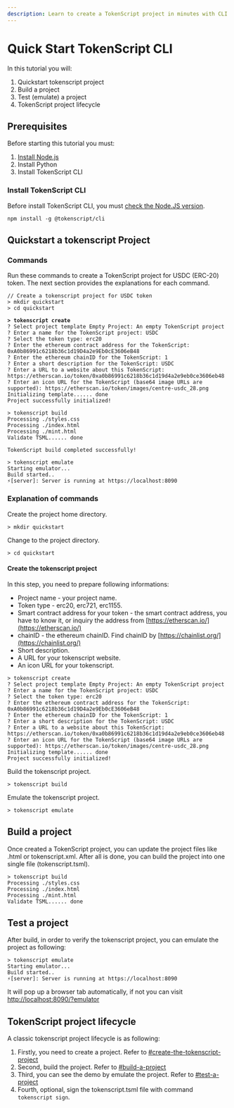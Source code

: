 ```yaml
---
description: Learn to create a TokenScript project in minutes with CLI.
---
```


# Quick Start TokenScript CLI

In this tutorial you will:

1. Quickstart tokenscript project
2. Build a project
3. Test (emulate) a project
4. TokenScript project lifecycle

## Prerequisites

Before starting this tutorial you must:

1. [Install Node.js](./references.md)
2. Install Python
3. Install TokenScript CLI

### Install TokenScript CLI

Before install TokenScript CLI, you must [check the Node.JS version](./references.md).

`npm install -g @tokenscript/cli`

## Quickstart a tokenscript Project

### Commands

Run these commands to create a TokenScript project for USDC (ERC-20) token. The next section provides the explanations for each command.

<pre><code>// Create a tokenscript project for USDC token
> mkdir quickstart
> cd quickstart

<strong>> tokenscript create
</strong>? Select project template Empty Project: An empty TokenScript project
? Enter a name for the TokenScript project: USDC
? Select the token type: erc20
? Enter the ethereum contract address for the TokenScript: 0xA0b86991c6218b36c1d19D4a2e9Eb0cE3606eB48
? Enter the ethereum chainID for the TokenScript: 1
? Enter a short description for the TokenScript: USDC
? Enter a URL to a website about this TokenScript: https://etherscan.io/token/0xa0b86991c6218b36c1d19d4a2e9eb0ce3606eb48
? Enter an icon URL for the TokenScript (base64 image URLs are supported): https://etherscan.io/token/images/centre-usdc_28.png
Initializing template...... done
Project successfully initialized!

> tokenscript build
Processing ./styles.css
Processing ./index.html
Processing ./mint.html
Validate TSML...... done

TokenScript build completed successfully!

> tokenscript emulate
Starting emulator...
Build started..
⚡️[server]: Server is running at https://localhost:8090
</code></pre>

### Explanation of commands

Create the project home directory.

```
> mkdir quickstart
```

Change to the project directory.

```
> cd quickstart
```

#### Create the tokenscript project

In this step, you need to prepare following informations:

* Project name - your project name.
* Token type - erc20, erc721, erc1155.
* Smart contract address for your token - the smart contract address, you have to know it, or inquiry the address from [https://etherscan.io/](https://etherscan.io/)
* chainID - the ethereum chainID. Find chainID by [https://chainlist.org/](https://chainlist.org/)
* Short description.
* A URL for your tokenscript website.
* An icon URL for your tokenscript.

```
> tokenscript create
? Select project template Empty Project: An empty TokenScript project
? Enter a name for the TokenScript project: USDC
? Select the token type: erc20
? Enter the ethereum contract address for the TokenScript: 0xA0b86991c6218b36c1d19D4a2e9Eb0cE3606eB48
? Enter the ethereum chainID for the TokenScript: 1
? Enter a short description for the TokenScript: USDC
? Enter a URL to a website about this TokenScript: https://etherscan.io/token/0xa0b86991c6218b36c1d19d4a2e9eb0ce3606eb48
? Enter an icon URL for the TokenScript (base64 image URLs are supported): https://etherscan.io/token/images/centre-usdc_28.png
Initializing template...... done
Project successfully initialized!
```

Build the tokenscript project.

```
> tokenscript build
```

Emulate the tokenscript project.

```
> tokenscript emulate
```

## Build a project

Once created a TokenScript project, you can update the project files like .html or tokenscript.xml. After all is done, you can build the project into one single file (tokenscript.tsml).

```
> tokenscript build
Processing ./styles.css
Processing ./index.html
Processing ./mint.html
Validate TSML...... done
```

## Test a project

After build, in order to verify the tokenscript project, you can emulate the project as following:

```
> tokenscript emulate
Starting emulator...
Build started..
⚡️[server]: Server is running at https://localhost:8090
```

It will pop up a browser tab automatically, if not you can visit [http://localhost:8090/?emulator](http://localhost:8090/?emulator)

## TokenScript project lifecycle

A classic tokenscript project lifecycle is as following:

1. Firstly, you need to create a project. Refer to [#create-the-tokenscript-project](quick-start-tokenscript-cli.md#create-the-tokenscript-project "mention")
2. Second, build the project. Refer to [#build-a-project](quick-start-tokenscript-cli.md#build-a-project "mention")
3. Third, you can see the demo by emulate the project. Refer to [#test-a-project](quick-start-tokenscript-cli.md#test-a-project "mention")
4. Fourth, optional, sign the tokenscript.tsml file with command `tokenscript sign`.
